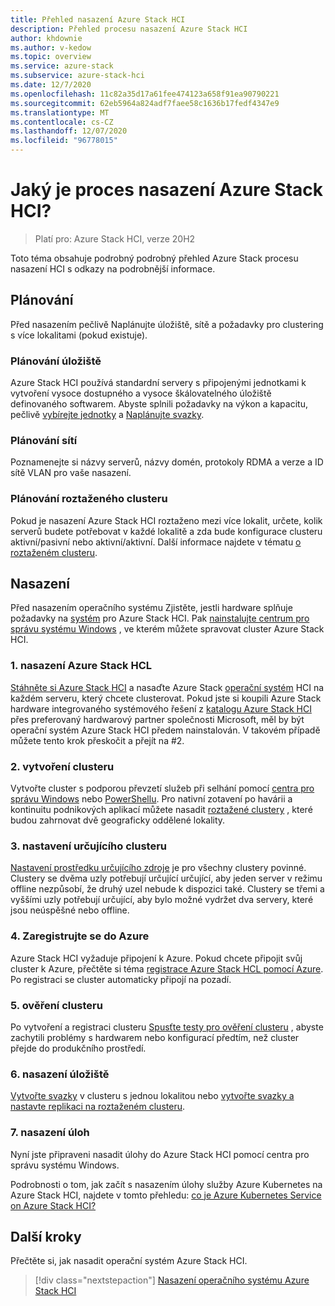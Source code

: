 ```yaml
---
title: Přehled nasazení Azure Stack HCI
description: Přehled procesu nasazení Azure Stack HCI
author: khdownie
ms.author: v-kedow
ms.topic: overview
ms.service: azure-stack
ms.subservice: azure-stack-hci
ms.date: 12/7/2020
ms.openlocfilehash: 11c82a35d17a61fee474123a658f91ea90790221
ms.sourcegitcommit: 62eb5964a824adf7faee58c1636b17fedf4347e9
ms.translationtype: MT
ms.contentlocale: cs-CZ
ms.lasthandoff: 12/07/2020
ms.locfileid: "96778015"
---
```

# <a name="what-is-the-deployment-process-for-azure-stack-hci"></a>Jaký je proces nasazení Azure Stack HCI?

> Platí pro: Azure Stack HCI, verze 20H2

Toto téma obsahuje podrobný podrobný přehled Azure Stack procesu nasazení HCI s odkazy na podrobnější informace.

## <a name="plan"></a>Plánování

Před nasazením pečlivě Naplánujte úložiště, sítě a požadavky pro clustering s více lokalitami (pokud existuje).

### <a name="plan-storage"></a>Plánování úložiště

Azure Stack HCI používá standardní servery s připojenými jednotkami k vytvoření vysoce dostupného a vysoce škálovatelného úložiště definovaného softwarem. Abyste splnili požadavky na výkon a kapacitu, pečlivě [vybírejte jednotky](../concepts/choose-drives.md) a [Naplánujte svazky](../concepts/plan-volumes.md).

### <a name="plan-networking"></a>Plánování sítí

Poznamenejte si názvy serverů, názvy domén, protokoly RDMA a verze a ID sítě VLAN pro vaše nasazení.

### <a name="plan-stretched-clusters"></a>Plánování roztaženého clusteru

Pokud je nasazení Azure Stack HCI roztaženo mezi více lokalit, určete, kolik serverů budete potřebovat v každé lokalitě a zda bude konfigurace clusteru aktivní/pasivní nebo aktivní/aktivní. Další informace najdete v tématu [o roztaženém clusteru](../concepts/stretched-clusters.md).

## <a name="deploy"></a>Nasazení

Před nasazením operačního systému Zjistěte, jestli hardware splňuje požadavky na [systém](../concepts/system-requirements.md) pro Azure Stack HCI. Pak [nainstalujte centrum pro správu systému Windows](/windows-server/manage/windows-admin-center/deploy/install) , ve kterém můžete spravovat cluster Azure Stack HCI.

### <a name="1-deploy-azure-stack-hci"></a>1. nasazení Azure Stack HCL

[Stáhněte si Azure Stack HCI](https://azure.microsoft.com/products/azure-stack/hci/hci-download/) a nasaďte Azure Stack [operační systém](operating-system.md) HCI na každém serveru, který chcete clusterovat. Pokud jste si koupili Azure Stack hardware integrovaného systémového řešení z [katalogu Azure Stack HCI](https://aka.ms/azurestackhcicatalog) přes preferovaný hardwarový partner společnosti Microsoft, měl by být operační systém Azure Stack HCI předem nainstalován. V takovém případě můžete tento krok přeskočit a přejít na #2.

### <a name="2-create-the-cluster"></a>2. vytvoření clusteru

Vytvořte cluster s podporou převzetí služeb při selhání pomocí [centra pro správu Windows](create-cluster.md) nebo [PowerShellu](create-cluster-powershell.md). Pro nativní zotavení po havárii a kontinuitu podnikových aplikací můžete nasadit [roztažené clustery](../concepts/stretched-clusters.md) , které budou zahrnovat dvě geograficky oddělené lokality.

### <a name="3-set-up-a-cluster-witness"></a>3. nastavení určujícího clusteru

[Nastavení prostředku určujícího zdroje](witness.md) je pro všechny clustery povinné. Clustery se dvěma uzly potřebují určující určující, aby jeden server v režimu offline nezpůsobí, že druhý uzel nebude k dispozici také. Clustery se třemi a vyššími uzly potřebují určující, aby bylo možné vydržet dva servery, které jsou neúspěšné nebo offline. 

### <a name="4-register-with-azure"></a>4. Zaregistrujte se do Azure

Azure Stack HCI vyžaduje připojení k Azure. Pokud chcete připojit svůj cluster k Azure, přečtěte si téma [registrace Azure Stack HCL pomocí Azure](register-with-azure.md). Po registraci se cluster automaticky připojí na pozadí.

### <a name="5-validate-the-cluster"></a>5. ověření clusteru

Po vytvoření a registraci clusteru [Spusťte testy pro ověření clusteru](validate.md) , abyste zachytili problémy s hardwarem nebo konfigurací předtím, než cluster přejde do produkčního prostředí.

### <a name="6-deploy-storage"></a>6. nasazení úložiště

[Vytvořte svazky](../manage/create-volumes.md) v clusteru s jednou lokalitou nebo [vytvořte svazky a nastavte replikaci na roztaženém clusteru](../manage/create-stretched-volumes.md).

### <a name="7-deploy-workloads"></a>7. nasazení úloh

Nyní jste připraveni nasadit úlohy do Azure Stack HCI pomocí centra pro správu systému Windows.

Podrobnosti o tom, jak začít s nasazením úlohy služby Azure Kubernetes na Azure Stack HCI, najdete v tomto přehledu: [co je Azure Kubernetes Service on Azure Stack HCI?](https://docs.microsoft.com/azure-stack/aks-hci/overview)

## <a name="next-steps"></a>Další kroky

Přečtěte si, jak nasadit operační systém Azure Stack HCI.

> [!div class="nextstepaction"]
> [Nasazení operačního systému Azure Stack HCI](operating-system.md)
